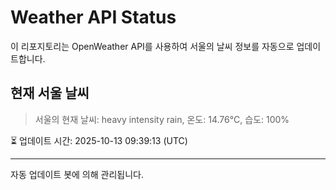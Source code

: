 
# Weather API Status

이 리포지토리는 OpenWeather API를 사용하여 서울의 날씨 정보를 자동으로 업데이트합니다.

## 현재 서울 날씨
> 서울의 현재 날씨: heavy intensity rain, 온도: 14.76°C, 습도: 100%

⏳ 업데이트 시간: 2025-10-13 09:39:13 (UTC)

---
자동 업데이트 봇에 의해 관리됩니다.
